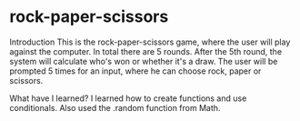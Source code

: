 # rock-paper-scissors

Introduction
This is the rock-paper-scissors game, where the user will play against the computer. 
In total there are 5 rounds. After the 5th round, the system will calculate who's won or whether it's a draw.
The user will be prompted 5 times for an input, where he can choose rock, paper or scissors. 


What have I learned?
 I learned how to create functions and use conditionals. 
 Also used the .random function from Math. 